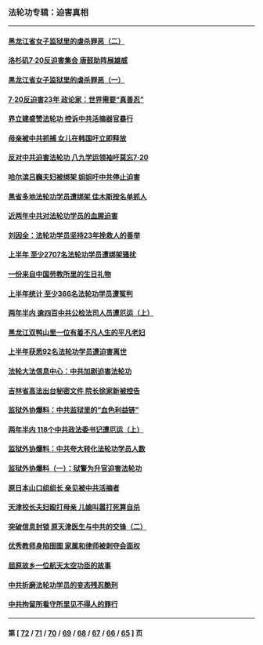 ### 法轮功专辑：迫害真相
---
#### [黑龙江省女子监狱里的虐杀罪恶（二）](../../pages/nf4379/n13783691.md?07200430) 
#### [洛杉矶7·20反迫害集会 唐鼓助阵展雄威](../../pages/nf4379/n13783935.md?07200430) 
#### [黑龙江省女子监狱里的虐杀罪恶（一）](../../pages/nf4379/n13780871.md?07200430) 
#### [7·20反迫害23年 政论家：世界需要“真善忍”](../../pages/nf4379/n13782402.md?07200430) 
#### [界立建盛赞法轮功 控诉中共活摘器官暴行](../../pages/nf4379/n13781971.md?07200430) 
#### [母亲被中共抓捕 女儿在韩国吁立即释放](../../pages/nf4379/n13781383.md?07200430) 
#### [反对中共迫害法轮功 八九学运领袖吁莫忘7‧20](../../pages/nf4379/n13781274.md?07200430) 
#### [哈尔滨吕巍夫妇被绑架 姐姐吁中共停止迫害](../../pages/nf4379/n13780481.md?07200430) 
#### [黑省多地法轮功学员遭绑架 佳木斯按名单抓人](../../pages/nf4379/n13779958.md?07200430) 
#### [近两年中共对法轮功学员的血腥迫害](../../pages/nf4379/n13778445.md?07200430) 
#### [刘因全：法轮功学员坚持23年挽救人的善举](../../pages/nf4379/n13778949.md?07200430) 
#### [上半年 至少2707名法轮功学员遭绑架骚扰](../../pages/nf4379/n13776397.md?07200430) 
#### [一份来自中国劳教所里的生日礼物](../../pages/nf4379/n13777122.md?07200430) 
#### [上半年统计 至少366名法轮功学员遭冤判](../../pages/nf4379/n13775603.md?07200430) 
#### [两年半内 逾四百中共公检法司人员遭厄运（上）](../../pages/nf4379/n13767733.md?07200430) 
#### [黑龙江双鸭山里一位有着不凡人生的平凡老妇](../../pages/nf4379/n13774224.md?07200430) 
#### [上半年获悉92名法轮功学员遭迫害离世](../../pages/nf4379/n13772701.md?07200430) 
#### [法轮大法信息中心：中共加剧迫害法轮功](../../pages/nf4379/n13772403.md?07200430) 
#### [吉林省高法出台秘密文件 院长徐家新被控告](../../pages/nf4379/n13771719.md?07200430) 
#### [监狱外协爆料：中共监狱里的“血色利益链”](../../pages/nf4379/n13769954.md?07200430) 
#### [两年半内 118个中共政法委书记遭厄运（上）](../../pages/nf4379/n13763600.md?07200430) 
#### [监狱外协爆料：中共夸大转化法轮功学员人数](../../pages/nf4379/n13769180.md?07200430) 
#### [监狱外协爆料（一）：狱警为升官迫害法轮功](../../pages/nf4379/n13768538.md?07200430) 
#### [原日本山口组组长 亲见被中共活摘者](../../pages/nf4379/n13767360.md?07200430) 
#### [天津校长夫妇殴打母亲 儿媳叫嚣打死算自杀](../../pages/nf4379/n13767387.md?07200430) 
#### [突破信息封锁 原天津医生与中共的交锋（二）](../../pages/nf4379/n13767437.md?07200430) 
#### [优秀教师身陷囹圄 家属和律师被剥夺会面权](../../pages/nf4379/n13765832.md?07200430) 
#### [屈原故乡一位航天太空功臣的故事](../../pages/nf4379/n13764742.md?07200430) 
#### [中共折磨法轮功学员的变态残忍酷刑](../../pages/nf4379/n13762772.md?07200430) 
#### [中共拘留所看守所里见不得人的罪行](../../pages/nf4379/n13761656.md?07200430) 

---
#### 第 [ [72](./72.md?07200430) / [71](./71.md?07200430) / [70](./70.md?07200430) / [69](./69.md?07200430) / [68](./68.md?07200430) / [67](./67.md?07200430) / [66](./66.md?07200430) / [65](./65.md?07200430) ] 页
